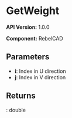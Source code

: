 # GetWeight

**API Version:** 1.0.0

**Component:** RebelCAD

## Parameters

- **i**: Index in U direction
- **j**: Index in V direction

## Returns

: double


